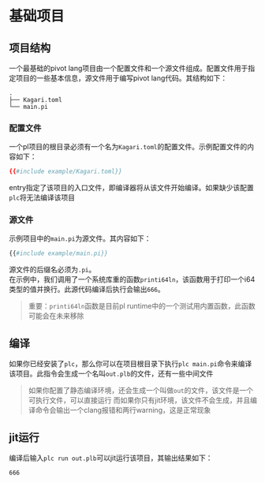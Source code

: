 # 基础项目
## 项目结构

一个最基础的pivot lang项目由一个配置文件和一个源文件组成。配置文件用于指定项目的一些基本信息，源文件用于编写pivot lang代码。其结构如下：  

```
.
├── Kagari.toml
└── main.pi
```

### 配置文件

一个pl项目的根目录必须有一个名为`Kagari.toml`的配置文件。示例配置文件的内容如下：
```toml
{{#include example/Kagari.toml}}
```
entry指定了该项目的入口文件，即编译器将从该文件开始编译。如果缺少该配置`plc`将无法编译该项目  

### 源文件

示例项目中的`main.pi`为源文件。其内容如下：
```pl
{{#include example/main.pi}}
```
源文件的后缀名必须为`.pi`。  
在示例中，我们调用了一个系统库重的函数`printi64ln`，该函数用于打印一个i64类型的值并换行。此源代码编译后执行会输出`666`。  
> 重要：`printi64ln`函数是目前pl runtime中的一个测试用内置函数，此函数可能会在未来移除

## 编译
如果你已经安装了`plc`，那么你可以在项目根目录下执行`plc main.pi`命令来编译该项目。此指令会生成一个名叫`out.plb`的文件，还有一些中间文件  

> 如果你配置了静态编译环境，还会生成一个叫做`out`的文件，该文件是一个可执行文件，可以直接运行
> 而如果你只有jit环境，该文件不会生成，并且编译命令会输出一个clang报错和两行warning，这是正常现象

## jit运行

编译后输入`plc run out.plb`可以jit运行该项目，其输出结果如下：  

```
666
```



